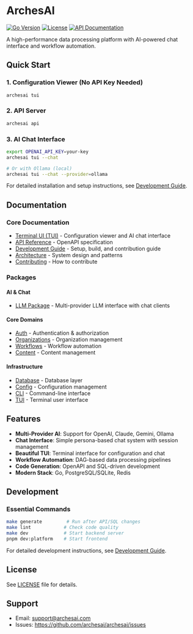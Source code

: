 # ArchesAI

[![Go Version](https://img.shields.io/badge/go-1.21+-00ADD8?style=flat-square)](https://go.dev/)
[![License](https://img.shields.io/badge/license-Proprietary-red?style=flat-square)](LICENSE)
[![API Documentation](https://img.shields.io/badge/API-OpenAPI%203.0-green?style=flat-square)](http://localhost:8080/docs)

A high-performance data processing platform with AI-powered chat interface and workflow automation.

## Quick Start

### 1. Configuration Viewer (No API Key Needed)

```bash
archesai tui
```

### 2. API Server

```bash
archesai api
```

### 3. AI Chat Interface

```bash
export OPENAI_API_KEY=your-key
archesai tui --chat

# Or with Ollama (local)
archesai tui --chat --provider=ollama
```

For detailed installation and setup instructions, see [Development Guide](docs/DEVELOPMENT.md).

## Documentation

### Core Documentation

- [Terminal UI (TUI)](docs/TUI.md) - Configuration viewer and AI chat interface
- [API Reference](api/openapi.yaml) - OpenAPI specification
- [Development Guide](docs/DEVELOPMENT.md) - Setup, build, and contribution guide
- [Architecture](docs/ARCHITECTURE.md) - System design and patterns
- [Contributing](CONTRIBUTING.md) - How to contribute

### Packages

#### AI & Chat

- [LLM Package](internal/llm/) - Multi-provider LLM interface with chat clients

#### Core Domains

- [Auth](internal/auth/) - Authentication & authorization
- [Organizations](internal/organizations/) - Organization management
- [Workflows](internal/workflows/) - Workflow automation
- [Content](internal/content/) - Content management

#### Infrastructure

- [Database](internal/database/) - Database layer
- [Config](internal/config/) - Configuration management
- [CLI](internal/cli/) - Command-line interface
- [TUI](internal/tui/) - Terminal user interface

## Features

- **Multi-Provider AI**: Support for OpenAI, Claude, Gemini, Ollama
- **Chat Interface**: Simple persona-based chat system with session management
- **Beautiful TUI**: Terminal interface for configuration and chat
- **Workflow Automation**: DAG-based data processing pipelines
- **Code Generation**: OpenAPI and SQL-driven development
- **Modern Stack**: Go, PostgreSQL/SQLite, Redis

## Development

### Essential Commands

```bash
make generate         # Run after API/SQL changes
make lint            # Check code quality
make dev             # Start backend server
pnpm dev:platform    # Start frontend
```

For detailed development instructions, see [Development Guide](docs/DEVELOPMENT.md).

## License

See [LICENSE](LICENSE) file for details.

## Support

- Email: support@archesai.com
- Issues: https://github.com/archesai/archesai/issues
